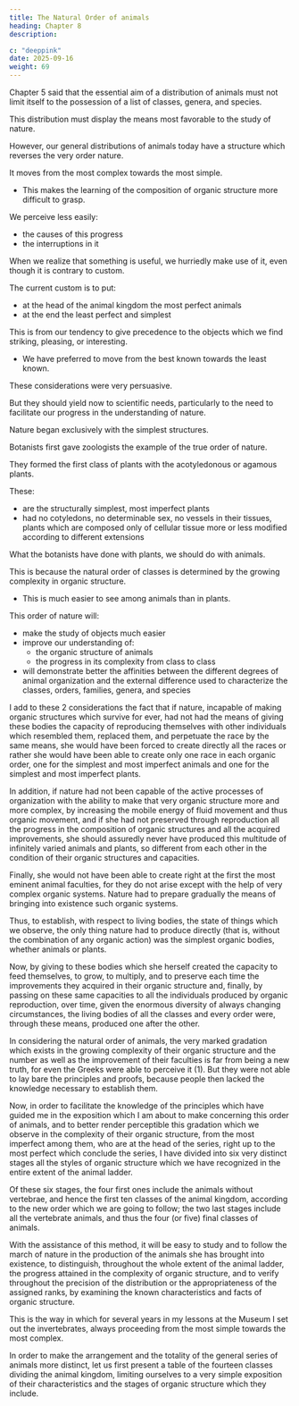 ```yaml
---
title: The Natural Order of animals
heading: Chapter 8
description: 

c: "deeppink"
date: 2025-09-16
weight: 69
---
```


 <!-- and the structure we must give to their general distribution so that it conforms to the very order of nature. -->
 
Chapter 5 said that the essential aim of a distribution of animals must not limit itself to the possession of a list of classes, genera, and species. 

This distribution must display the means most favorable to the study of nature.

<!-- , something which is most relevant to make us understand her progress, her means, and her laws. -->

However, our general distributions of animals today have a structure which reverses the very order nature.

 <!-- followed in giving rise successively to her living productions.  -->

It moves from the most complex towards the most simple.
- This makes the learning of the composition of organic structure more difficult to grasp.

We perceive less easily:
- the causes of this progress
- the interruptions in it

When we realize that something is useful, we hurriedly make use of it, even though it is contrary to custom.

<!-- , even that it is indispensable for the goal we propose and that there is nothing inconvenient about it,  -->

<!-- Such is the case concerning the structure which we must give to the general disposition of animals. -->

<!-- It is not at all an indifferent matter to begin this general distribution of animals at either one of its extremities and that what should come at the start of the order cannot be simply a matter of our choice. -->

The current custom is to put:
- at the head of the animal kingdom the most perfect animals
- at the end the least perfect and simplest

This is from our tendency to give precedence to the objects which we find striking, pleasing, or interesting.
- We have preferred to move from the best known towards the least known.


<!-- At the time when people began to occupy themselves with the study of natural history,  -->

These considerations were very persuasive.

But they should yield now to scientific needs, particularly to the need to facilitate our progress in the understanding of nature.

<!-- With respect to animals which nature has succeeded in producing, so numerous and so varied, if we cannot boast of knowing exactly the true order which nature followed in bringing them successively into existence, what I am going to reveal is probably very close to that order. 

Reason and all the knowledge we have acquired encourage this probability.

In fact, if it is true that all living bodies are productions of nature, we cannot refuse to believe that she could produce them only successively, not all at once at a specific moment. Now, if she created them one after the other, there is reason to believe that she began  -->

Nature began exclusively with the simplest structures.

 <!-- and did not produce the most complex organic structures (in both the animal and plant kingdoms) until the end, -->

Botanists first gave zoologists the example of the true order of nature. 

<!-- arrangement of the general distribution in order to represent the very -->

They formed the first class of plants with the acotyledonous or agamous plants.

These:
- are the structurally simplest, most imperfect plants
- had no cotyledons, no determinable sex, no vessels in their tissues, plants which are composed only of cellular tissue more or less modified according to different extensions

What the botanists have done with plants, we should do with animals.

 <!-- kingdom, not only because nature herself points in that direction and reason demands it, but also -->

This is because the natural order of classes is determined by the growing complexity in organic structure.
- This is much easier to see among animals than in plants.

This order of nature will:
- make the study of objects much easier
- improve our understanding of:
  - the organic structure of animals
  - the progress in its complexity from class to class
- will demonstrate better the affinities between the different degrees of animal organization and the external difference used to characterize the classes, orders, families, genera, and species

<!-- (whose basis one cannot seriously call into question) -->
I add to these 2 considerations the fact that if nature, incapable of making organic structures which survive for ever, had not had the means of giving these bodies the capacity of reproducing themselves with other individuals which resembled them, replaced them, and perpetuate the race by the same means, she would have been forced to create directly all the races or rather she would have been able to create only one race in each organic order, one for the simplest and most imperfect animals and one for the simplest and most imperfect plants.

In addition, if nature had not been capable of the active processes of organization with the ability to make that very organic structure more and more complex, by increasing the mobile energy of fluid movement and thus organic movement, and if she had not preserved through reproduction all the progress in the composition of organic structures and all the acquired improvements, she should assuredly never have produced this multitude of infinitely varied animals and plants, so different from each other in the condition of their organic structures and capacities.

Finally, she would not have been able to create right at the first the most eminent animal faculties, for they do not arise except with the help of very complex organic systems. Nature had to prepare gradually the means of bringing into existence such organic systems.

Thus, to establish, with respect to living bodies, the state of things which we observe, the only thing nature had to produce directly (that is, without the combination of any organic action) was the simplest organic bodies, whether animals or plants.

 <!-- And she still reproduces these in the same way, every day, in favorable places and seasons.  -->

Now, by giving to these bodies which she herself created the capacity to feed themselves, to grow, to multiply, and to preserve each time the improvements they acquired in their organic structure and, finally, by passing on these same capacities to all the individuals produced by organic reproduction, over time, given the enormous diversity of always changing circumstances, the living bodies of all the classes and every order were, through these means, produced one after the other.

In considering the natural order of animals, the very marked gradation which exists in the growing complexity of their organic structure and the number as well as the improvement of their faculties is far from being a new truth, for even the Greeks were able to perceive it (1). But they were not able to lay bare the principles and proofs, because people then lacked the knowledge necessary to establish them.

Now, in order to facilitate the knowledge of the principles which have guided me in the exposition which I am about to make concerning this order of animals, and to better render perceptible this gradation which we observe in the complexity of their organic structure, from the most imperfect among them, who are at the head of the series, right up to the most perfect which conclude the series, I have divided into six very distinct stages all the styles of organic structure which we have recognized in the entire extent of the animal ladder.

Of these six stages, the four first ones include the animals without vertebrae, and hence the first ten classes of the animal kingdom, according to the new order which we are going to follow; the two last stages include all the vertebrate animals, and thus the four (or five) final classes of animals.

With the assistance of this method, it will be easy to study and to follow the march of nature in the production of the animals she has brought into existence, to distinguish, throughout the whole extent of the animal ladder, the progress attained in the complexity of organic structure, and to verify throughout the precision of the distribution or the appropriateness of the assigned ranks, by examining the known characteristics and facts of organic structure.

This is the way in which for several years in my lessons at the Museum I set out the invertebrates, always proceeding from the most simple towards the most complex.

In order to make the arrangement and the totality of the general series of animals more distinct, let us first present a table of the fourteen classes dividing the animal kingdom, limiting ourselves to a very simple exposition of their characteristics and the stages of organic structure which they include.


<!-- Table of the Distribution and Classification of Animals,

Following the order which conforms most closely to the order of nature


INVERTEBRATE ANIMALS

Classes

I. THE INFUSORIANS
Amorphous animals reproducing by fission or budding; gelatinous bodies, transparent, homogeneous, contractile and microscopic; no rayed tentacles or rotary limbs; no special organ, not even for digestion.

II POLYPS
Budding, gelatinous regenerating bodies, without any internal organ other than an alimentary canal with only one opening.  Terminal mouth, surrounded by radiating tentacles or furnished with ciliated and radiating organs. The majority form compound animals.

1st Stage

No nerves, no vessels, no special internal organs other than for digestion


III RADIATES
Free suboviparous, with a regenerating body, lacking a head, eyes, articulated limbs, and having in its parts a radiating arrangement, a mouth underneath.

IV WORMS
Suboviparous, with a soft regenerating body, not undergoing any metamorphosis, and never having eyes, nor articulated limbs nor a radiating arrangement in its interior parts.

2nd Stage

No knotty (ganglionic) longitudinal chord; no vessels for circulation; few interior organs other than those for digestion.

V INSECTS
Oviparous, undergoing metamorphoses and having, in the perfect state, eyes in the head, six articulated limbs, and tracheae which extend throughout; a single fertilization during a lifetime.

VI ARACHNIDS
Oviparous, with always articulated limbs and eyes in the head, not undergoing any metamorphosis; limited tracheae for respiration; rudimentary circulation; several fertilizations during a lifetime.

3rd Stage

Nerves ending in a knotty (ganglionic) longitudinal chord; respiration by aerated gills; circulation is absent or imperfect.


VII CRUSTACEANS
Oviparous, having articulated bodies and limbs; crustaceous skin, eye in the head, and most frequently four antennae; respiration by gills; a knotty (ganglionic) longitudinal chord.

VIII ANNELIDS
Oviparous, with elongated and annulated body; no articulated limbs; rarely eyes; respiration by gills; a knotty (ganglionic) longitudinal chord.

IX CIRRIPEDS
Oviparous, having an articulated mantle and limbs whose skin is horny, no eyes; respiration by gills, a knotty (ganglionic) longitudinal chord.

X MOLLUSKS
Oviparous, soft body, no articulation in its limbs. with a variable mantle; respiration by gills diversified in their form and their situation; no spinal chord, no knotty (ganglionic) longitudinal chord, but nerves ending in a brain.

4th Stage

Nerves ending either in a brain or in a longitudinal ganglionic chord; respiration by gills; arteries and veins for circulation.

-------------------------------------------------------------VERTEBRATE ANIMALS--------------------------------------------------

Classes

XI FISH
Oviparous and without teats; complete and constant respiration by gills; outline of two or four limbs; fins for movement; no hair or feathers on the skin.

XII REPTILES
Oviparous and without teats; incomplete respiration, most often by lungs which exist all the time or in later age; four limbs, or two, or none; no hair or feathers on the skin.

5th Stage

Nerves ending at a brain which does not fill the skull cavity; heart with one ventricle; cold blood.

---------------------------------------------------------------------------------------------------

XIII BIRDS
Oviparous and without teats; four articulated limbs, of which two are shaped into wings; respiration entirely by adhering pierced lungs; feathers on the skin.

XIV MAMMALS
Viviparous and with teats; four articulated limbs or only two; respiration entirely by lungs not pierced through to the exterior; hair on some parts of the body.

6th Stage

Nerves ending in a brain which fills the cranial cavity; heart with two ventricles; warm blood.
 -->
 
